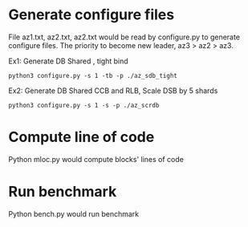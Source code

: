 # Generate configure files

File az1.txt, az2.txt, az2.txt would be read by configure.py to generate configure files.
The priority to become new leader, az3 > az2 > az3.

Ex1: Generate DB Shared , tight bind

    python3 configure.py -s 1 -tb -p ./az_sdb_tight

Ex2: Generate DB Shared CCB and RLB, Scale DSB by 5 shards

    python3 configure.py -s 1 -s -p ./az_scrdb

# Compute line of code

Python mloc.py would compute blocks' lines of code

# Run benchmark

Python bench.py would run benchmark

#   

